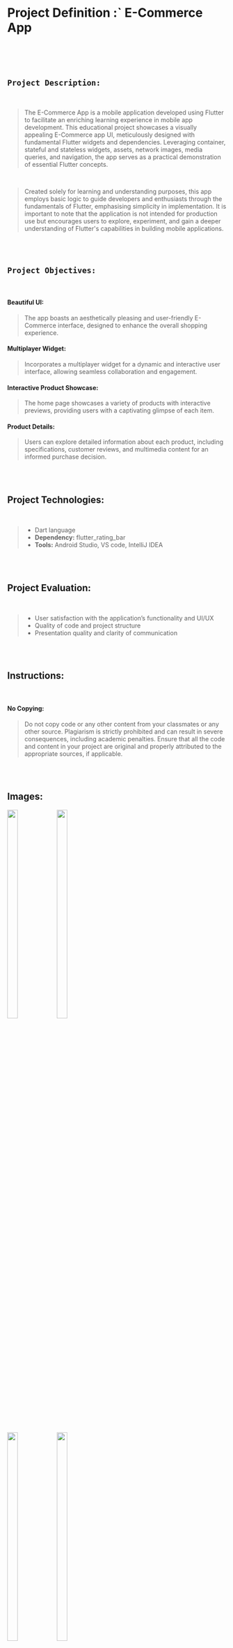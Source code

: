 # Project Definition :`   E-Commerce App

<br><br><br>

## `Project Description:`

<br>

<p> 

> The E-Commerce App is a mobile application developed using Flutter to facilitate an enriching learning experience in mobile app development. This educational project showcases a visually appealing E-Commerce app UI, meticulously designed with fundamental Flutter widgets and dependencies. Leveraging container, stateful and stateless widgets, assets, network images, media queries, and navigation, the app serves as a practical demonstration of essential Flutter concepts.

</p>

<br>

<p>  

> Created solely for learning and understanding purposes, this app employs basic logic to guide developers and enthusiasts through the fundamentals of Flutter, emphasising simplicity in implementation. It is important to note that the application is not intended for production use but encourages users to explore, experiment, and gain a deeper understanding of Flutter's capabilities in building mobile applications.

</p>

<br><br>
## `Project Objectives:`

<br>

#### Beautiful UI:

> The app boasts an aesthetically pleasing and user-friendly E-Commerce interface, designed to enhance the overall shopping experience.


#### Multiplayer Widget:

> Incorporates a multiplayer widget for a dynamic and interactive user interface, allowing seamless collaboration and engagement.


#### Interactive Product Showcase:

> The home page showcases a variety of products with interactive previews, providing users with a captivating glimpse of each item.


#### Product Details:

> Users can explore detailed information about each product, including specifications, customer reviews, and multimedia content for an informed purchase decision.



<br><br>

## Project Technologies:

<br>

> * Dart language
> * **Dependency:** flutter_rating_bar
> * **Tools:** Android Studio, VS code, IntelliJ IDEA


<br><br>

## Project Evaluation:

<br>

> * User satisfaction with the application’s functionality and UI/UX
> * Quality of code and project structure
> * Presentation quality and clarity of communication

<br><br>

## Instructions:

<br>

#### No Copying:

>  Do not copy code or any other content from your classmates or any other source. Plagiarism is strictly prohibited and can result in severe consequences, including academic penalties. Ensure that all the code and content in your project are original and properly attributed
to the appropriate sources, if applicable.


<br><br>

## Images:

<p>
  <img align = "left"  src = "https://github.com/Dudharejiya-Kartik/Practical-Exam/assets/137186473/523e351a-5388-4026-9866-eafcdba2412b" width=22% height=35% >
   <img src = "https://github.com/Dudharejiya-Kartik/Practical-Exam/assets/137186473/dc9bada8-aba4-4ae9-acc5-df5a2f296ead" width=22% height=35% >
</p>
<br>
<br>
<p>
  <img align = "left"  src = "https://github.com/Dudharejiya-Kartik/Practical-Exam/assets/137186473/cc68a3d7-7b09-45cb-9674-ccc5dfac21e6" width=22% height=35% >
  <img  src = "https://github.com/Dudharejiya-Kartik/Practical-Exam/assets/137186473/83b5ab1f-3eed-4247-946c-3cd7aef161bb" width=22% height=35% >
  
</p>

<br><br>

## Video: 




https://github.com/Dudharejiya-Kartik/Practical-Exam/assets/137186473/bc3c5365-45f5-4d1c-9af6-543627c569fc


